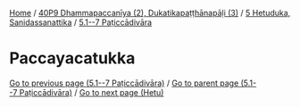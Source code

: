 
[Home](/) / [40P9 Dhammapaccanīya (2), Dukatikapaṭṭhānapāḷi (3)](../../../40P9.md) / [5 Hetuduka, Sanidassanattika](../../5.md) / [5.1--7 Paṭiccādivāra](../5.1--7.md)

# Paccayacatukka


[Go to previous page (5.1--7 Paṭiccādivāra)](../5.1--7.md) / [Go to parent page (5.1--7 Paṭiccādivāra)](../5.1--7.md) / [Go to next page (Hetu)](Paccayacatukka/Hetu.md)


